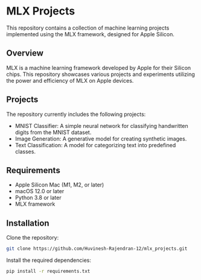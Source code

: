 # MLX Projects

This repository contains a collection of machine learning projects implemented using the MLX framework, designed for Apple Silicon.

## Overview
MLX is a machine learning framework developed by Apple for their Silicon chips. This repository showcases various projects and experiments utilizing the power and efficiency of MLX on Apple devices.

## Projects

The repository currently includes the following projects:

* MNIST Classifier: A simple neural network for classifying handwritten digits from the MNIST dataset.
* Image Generation: A generative model for creating synthetic images.
* Text Classification: A model for categorizing text into predefined classes.

## Requirements
* Apple Silicon Mac (M1, M2, or later)
* macOS 12.0 or later
* Python 3.8 or later
* MLX framework

## Installation
Clone the repository:
```bash
git clone https://github.com/Huvinesh-Rajendran-12/mlx_projects.git
```

Install the required dependencies:
```bash
pip install -r requirements.txt
```
